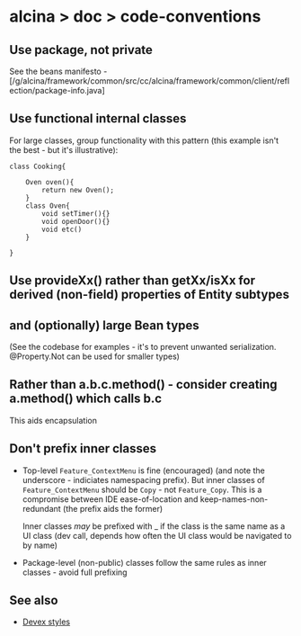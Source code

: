 # alcina > doc > code-conventions

## Use package, not private

See the beans manifesto - [/g/alcina/framework/common/src/cc/alcina/framework/common/client/reflection/package-info.java]

## Use functional internal classes

For large classes, group functionality with this pattern (this example isn't the best - but it's illustrative):

```
class Cooking{

	Oven oven(){
		return new Oven();
	}
	class Oven{
		void setTimer(){}
		void openDoor(){}
		void etc()
	}

}

```

## Use provideXx() rather than getXx/isXx for derived (non-field) properties of Entity subtypes

## and (optionally) large Bean types

(See the codebase for examples - it's to prevent unwanted serialization. @Property.Not can be used for smaller types)

## Rather than a.b.c.method() - consider creating a.method() which calls b.c

This aids encapsulation

## Don't prefix inner classes

- Top-level `Feature_ContextMenu` is fine (encouraged) (and note the underscore - indiciates namespacing prefix).
  But inner classes of `Feature_ContextMenu` should be `Copy` - not `Feature_Copy`. This is a compromise between
  IDE ease-of-location and keep-names-non-redundant (the prefix aids the former)

  Inner classes _may_ be prefixed with \_ if the class is the same name as a UI class (dev call, depends how
  often the UI class would be navigated to by name)

- Package-level (non-public) classes follow the same rules as inner classes - avoid full prefixing

## See also

- [Devex styles](misc/notes.md)
